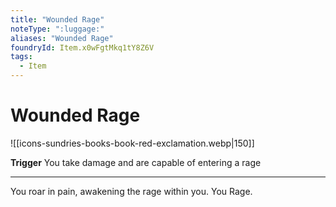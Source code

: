 ```yaml
---
title: "Wounded Rage"
noteType: ":luggage:"
aliases: "Wounded Rage"
foundryId: Item.x0wFgtMkq1tY8Z6V
tags:
  - Item
---
```


# Wounded Rage
![[icons-sundries-books-book-red-exclamation.webp|150]]

**Trigger** You take damage and are capable of entering a rage

* * *

You roar in pain, awakening the rage within you. You Rage.
